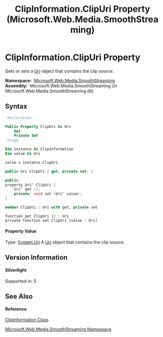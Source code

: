 ﻿---
title: ClipInformation.ClipUri Property  (Microsoft.Web.Media.SmoothStreaming)
TOCTitle: ClipUri Property
ms:assetid: P:Microsoft.Web.Media.SmoothStreaming.ClipInformation.ClipUri
ms:mtpsurl: https://msdn.microsoft.com/en-us/library/microsoft.web.media.smoothstreaming.clipinformation.clipuri(v=VS.95)
ms:contentKeyID: 46307782
ms.date: 05/31/2012
mtps_version: v=VS.95
f1_keywords:
- Microsoft.Web.Media.SmoothStreaming.ClipInformation.ClipUri
- Microsoft.Web.Media.SmoothStreaming.ClipInformation.get_ClipUri
- Microsoft.Web.Media.SmoothStreaming.ClipInformation.set_ClipUri
dev_langs:
- CSharp
- JScript
- VB
- FSharp
- c++
api_location:
- Microsoft.Web.Media.SmoothStreaming.dll
api_name:
- Microsoft.Web.Media.SmoothStreaming.ClipInformation.ClipUri
- Microsoft.Web.Media.SmoothStreaming.ClipInformation.set_ClipUri
- Microsoft.Web.Media.SmoothStreaming.ClipInformation.get_ClipUri
api_type:
- Managed
topic_type:
- apiref
- kbSyntax
product_family_name: VS
ROBOTS: INDEX,FOLLOW
---

# ClipInformation.ClipUri Property

Gets or sets a [Uri](https://msdn.microsoft.com/en-us/library/txt7706a\(v=vs.95\)) object that contains the clip source.

**Namespace:**  [Microsoft.Web.Media.SmoothStreaming](microsoft-web-media-smoothstreaming-namespace_1.md)  
**Assembly:**  Microsoft.Web.Media.SmoothStreaming (in Microsoft.Web.Media.SmoothStreaming.dll)

## Syntax

``` vb
'Declaration

Public Property ClipUri As Uri
    Get
    Private Set
'Usage

Dim instance As ClipInformation
Dim value As Uri

value = instance.ClipUri
```

``` csharp
public Uri ClipUri { get; private set; }
```

``` c++
public:
property Uri^ ClipUri {
    Uri^ get ();
    private: void set (Uri^ value);
}
```

``` fsharp
member ClipUri : Uri with get, private set
```

``` jscript
function get ClipUri () : Uri
private function set ClipUri (value : Uri)
```

#### Property Value

Type: [System.Uri](https://msdn.microsoft.com/en-us/library/txt7706a\(v=vs.95\))  
A [Uri](https://msdn.microsoft.com/en-us/library/txt7706a\(v=vs.95\)) object that contains the clip source.

## Version Information

#### Silverlight

Supported in: 5  

## See Also

#### Reference

[ClipInformation Class](clipinformation-class-microsoft-web-media-smoothstreaming_1.md)

[Microsoft.Web.Media.SmoothStreaming Namespace](microsoft-web-media-smoothstreaming-namespace_1.md)

